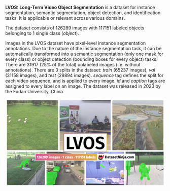 **LVOS: Long-Term Video Object Segmentation** is a dataset for instance segmentation, semantic segmentation, object detection, and identification tasks. It is applicable or relevant across various domains. 

The dataset consists of 126289 images with 117151 labeled objects belonging to 1 single class (*object*).

Images in the LVOS dataset have pixel-level instance segmentation annotations. Due to the nature of the instance segmentation task, it can be automatically transformed into a semantic segmentation (only one mask for every class) or object detection (bounding boxes for every object) tasks. There are 31917 (25% of the total) unlabeled images (i.e. without annotations). There are 3 splits in the dataset: *train* (65237 images), *val* (31158 images), and *test* (29894 images). *sequence* tag defines the split for each video sequence, and is applied to every image. *id* and *caption* tags are assigned to every label on an image. The dataset was released in 2023 by the Fudan University, China.

<img src="https://github.com/dataset-ninja/lvos/raw/main/visualizations/poster.png">
